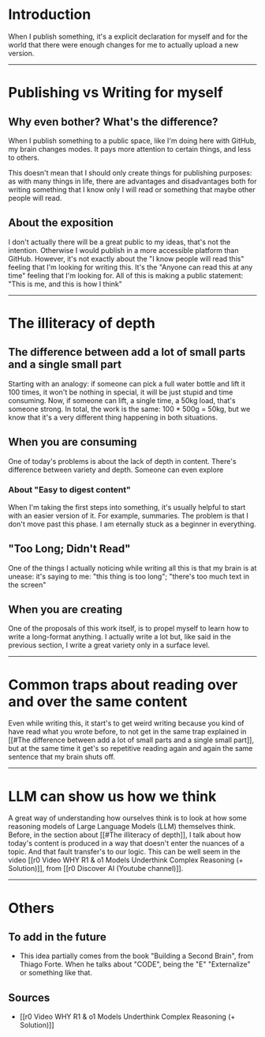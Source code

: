 # Introduction
When I publish something, it's a explicit declaration for myself and for the world that there were enough changes for me to actually upload a new version.

---
# Publishing vs Writing for myself
## Why even bother? What's the difference?
When I publish something to a public space, like I'm doing here with GitHub, my brain changes modes. It pays more attention to certain things, and less to others.

This doesn't mean that I should only create things for publishing purposes: as with many things in life, there are advantages and disadvantages both for writing something that I know only I will read or something that maybe other people will read.

## About the exposition
I don't actually there will be a great public to my ideas, that's not the intention. Otherwise I would publish in a more accessible platform than GitHub.
However, it's not exactly about the "I know people will read this" feeling that I'm looking for writing this. It's the "Anyone can read this at any time" feeling that I'm looking for.
All of this is making a public statement: "This is me, and this is how I think"

---
# The illiteracy of depth
## The difference between add a lot of small parts and a single small part
Starting with an analogy: if someone can pick a full water bottle and lift it 100 times, it won't be nothing in special, it will be just stupid and time consuming. Now, if someone can lift, a single time, a 50kg load, that's someone strong. In total, the work is the same: 100 * 500g = 50kg, but we know that it's a very different thing happening in both situations.
## When you are consuming
One of today's problems is about the lack of depth in content.
There's difference between variety and depth. Someone can even explore
### About "Easy to digest content"
When I'm taking the first steps into something, it's usually helpful to start with an easier version of it. For example, summaries. The problem is that I don't move past this phase. I am eternally stuck as a beginner in everything.
## "Too Long; Didn't Read"
One of the things I actually noticing while writing all this is that my brain is at unease: it's saying to me: "this thing is too long"; "there's too much text in the screen"

## When you are creating
One of the proposals of this work itself, is to propel myself to learn how to write a long-format anything. I actually write a lot but, like said in the previous section, I write a great variety only in a surface level.

---
# Common traps about reading over and over the same content
Even while writing this, it start's to get weird writing because you kind of have read what you wrote before, to not get in the same trap explained in [[#The difference between add a lot of small parts and a single small part]], but at the same time it get's so repetitive reading again and again the same sentence that my brain shuts off.

---
# LLM can show us how we think
A great way of understanding how ourselves think is to look at how some reasoning models of Large Language Models (LLM) themselves think. Before, in the section about [[#The illiteracy of depth]], I talk about how today's content is produced in a way that doesn't enter the nuances of a topic. And that fault transfer's to our logic. This can be well seem in the video [[r0 Video WHY R1 & o1 Models Underthink Complex Reasoning (+ Solution)]], from [[r0 Discover AI (Youtube channel)]]. 

---
# Others
## To add in the future
- This idea partially comes from the book "Building a Second Brain", from Thiago Forte. When he talks about "CODE", being the "E" "Externalize" or something like that.
## Sources
- [[r0 Video WHY R1 & o1 Models Underthink Complex Reasoning (+ Solution)]]